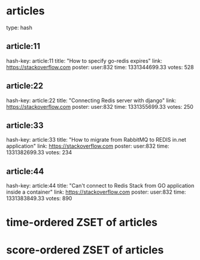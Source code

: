 # articles
type: hash

## article:11
hash-key: article:11
title: "How to specify go-redis expires"
link: https://stackoverflow.com
poster: user:832
time: 1331344699.33
votes: 528

## article:22
hash-key: article:22
title: "Connecting Redis server with django"
link: https://stackoverflow.com
poster: user:832
time: 1331355699.33
votes: 250


## article:33
hash-key: article:33
title: "How to migrate from RabbitMQ to REDIS in.net application"
link: https://stackoverflow.com
poster: user:832
time: 1331382699.33
votes: 234

## article:44
hash-key: article:44
title: "Can't connect to Redis Stack from GO application inside a container"
link: https://stackoverflow.com
poster: user:832
time: 1331383849.33
votes: 890


# time-ordered ZSET of articles

# score-ordered ZSET of articles